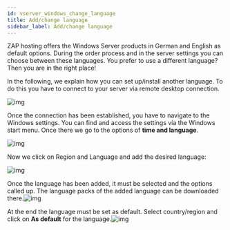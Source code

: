 ```yaml
---
id: vserver_windows_change_language
title: Add/change language
sidebar_label: Add/change language
---
```


ZAP hosting offers the Windows Server products in German and English as default options. During the order process and in the server settings you can choose between these languages. You prefer to use a different language? Then you are in the right place!

In the following, we explain how you can set up/install another language. To do this you have to connect to your server via remote desktop connection.

![img](https://screensaver01.zap-hosting.com/index.php/s/DBSjxEKKwx3iJRX/preview)



Once the connection has been established, you have to navigate to the Windows settings. You can find and access the settings via the Windows start menu. Once there we go to the options of **time and language**.

![img](https://screensaver01.zap-hosting.com/index.php/s/BpesxbgsHP7DDfF/preview)

Now we click on Region and Language and add the desired language:

![img](https://screensaver01.zap-hosting.com/index.php/s/dKoJXGg9aPTpzWg/preview)

Once the language has been added, it must be selected and the options called up. The language packs of the added language can be downloaded there.![img](https://screensaver01.zap-hosting.com/index.php/s/RHkmkDoWiF7Ko3W/preview)

At the end the language must be set as default. Select country/region and click on **As default** for the language.![img](https://screensaver01.zap-hosting.com/index.php/s/YFZHFy88bqbxcdq/preview)
